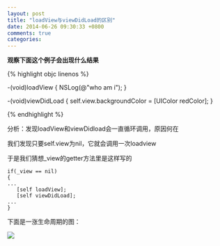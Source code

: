 ```yaml
---
layout: post
title: "loadView与viewDidLoad的区别"
date: 2014-06-26 09:30:33 +0800
comments: true
categories: 
---
```


**观察下面这个例子会出现什么结果**  

{% highlight objc linenos %}

-(void)loadView
{
	NSLog(@"who am i");
}

-(void)viewDidLoad
{
    self.view.backgroundColor = [UIColor redColor];
}

{% endhighlight %}



<!--more-->
分析：发现loadView和viewDidload会一直循环调用，原因何在   

我们发现只要self.view为nil，它就会调用一次loadview    

于是我们猜想_view的getter方法里是这样写的   

```
if(_view == nil)
{
...
   [self loadView];
   [self viewDidLoad];
...
}

```

下面是一涨生命周期的图：

![](https://raw.githubusercontent.com/lazyyang/lazyyang.github.com/source/source/images/img/lifeCircle.jpg)
